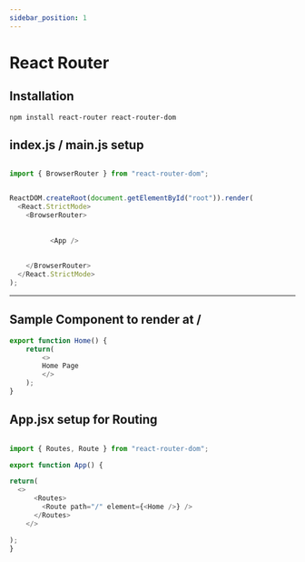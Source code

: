 ```yaml
---
sidebar_position: 1
---
```


# React Router

## Installation
`npm install react-router react-router-dom`

## index.js / main.js setup 
```javascript title="index.js"

import { BrowserRouter } from "react-router-dom";


ReactDOM.createRoot(document.getElementById("root")).render(
  <React.StrictMode>
    <BrowserRouter>
    
        
          <App />
     
   
    </BrowserRouter>
  </React.StrictMode>
);

```

-----------

## Sample Component to render at / 
```javascript title="Home.jsx"
export function Home() { 
    return(
        <>
        Home Page 
        </>
    );
}
```

## App.jsx setup for Routing 
```javascript title="App.jsx"

import { Routes, Route } from "react-router-dom";

export function App() { 

return(
  <>
      <Routes>
        <Route path="/" element={<Home />} />
      </Routes>
    </>

);
}
```